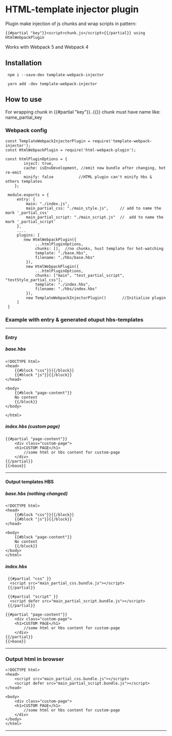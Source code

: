 # HTML-template injector plugin
 Plugin make injection of js chunks and wrap scripts in pattern:
 ```
 {{#partial "key"}}<script>chunk.js</script>{{/partial}} using HtmlWebpackPlugin
 ```
 Works with Webpack 5 and Webpack 4

## Installation
```
 npm i --save-dev template-webpack-injector
```

```
 yarn add -dev template-webpack-injector
```

## How to use
For wrapping chunk in {{#partial "key"}}..{{}} chunk must have name like: name_partial_key

### Webpack config
```
const TemplateWebpackInjectorPlugin = require('template-webpack-injector');
const HtmlWebpackPlugin = require('html-webpack-plugin');

const htmlPluginOptions = {
        inject: true,
        cache: isEnvDevelopment, //emit new bundle after changing, hot re-emit
        minify: false           //HTML plugin can't minify hbs & others templates
    };

 module.exports = {
     entry: {
         main: "./index.js",
         main_partial_css: "./main_style.js",     // add to name the mark '_partial_css'
         main_partial_script: "./main_script.js"  //  add to name the mark '_partial_script'
     },
     ....
     plugins: [
        new HtmlWebpackPlugin({
             ...htmlPluginOptions,
             chunks: [],  //no chunks, hust template for hot-watching
             template: "./base.hbs",
             filename: "./hbs/base.hbs"
         }),
         new HtmlWebpackPlugin({
             ...htmlPluginOptions,
             chunks: ["main", "test_partial_script", "testStyle_partial_css"],
             template: "./index.hbs",
             filename: "./hbs/index.hbs"
         }),
         new TemplateWebpackInjectorPlugin()       //Initialize plugin
     ]
 }
```

### Example with entry & generated otuput hbs-templates
---
#### Entry
##### base.hbs
```
<!DOCTYPE html>
<head>
    {{#block "css"}}{{/block}}
    {{#block "js"}}{{/block}}
</head>

<body>
    {{#block "page-content"}}
    No content
    {{/block}}
</body>

</html>
```
##### index.hbs (custom page)
```
{{#partial "page-content"}}
    <div class="custom-page">
    <h1>CUSTOM PAGE</h1>
        //some html or hbs content for custom-page
    </div>
{{/partial}}
{{>base}}
```
---
#### Output templates HBS
##### base.hbs (nothing changed)
```
<!DOCTYPE html>
<head>
    {{#block "css"}}{{/block}}
    {{#block "js"}}{{/block}}
</head>

<body>
    {{#block "page-content"}}
    No content
    {{/block}}
</body>
</html>
```
##### index.hbs
```
 {{#partial "css" }}
  <script src="main_partial_css.bundle.js"></script>
 {{/partial}}

 {{#partial "script" }}
  <script defer src="main_partial_script.bundle.js"></script>
 {{/partial}}

{{#partial "page-content"}}
    <div class="custom-page">
    <h1>CUSTOM PAGE</h1>
        //some html or hbs content for custom-page
    </div>
{{/partial}}
{{>base}}
```
---
### Output html in browser
```
<!DOCTYPE html>
<head>
    <script src="main_partial_css.bundle.js"></script>
    <script defer src="main_partial_script.bundle.js"></script>
</head>

<body>
    <div class="custom-page">
    <h1>CUSTOM PAGE</h1>
        //some html or hbs content for custom-page
    </div>
</body>
</html>
```
---